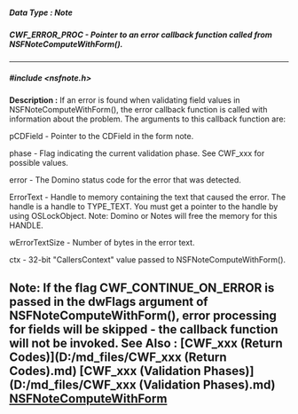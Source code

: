 ##### Data Type : Note
##### CWF_ERROR_PROC - Pointer to an error callback function called from NSFNoteComputeWithForm().
---
##### #include <nsfnote.h>
**Description :**
If an error is found when validating field values in NSFNoteComputeWithForm(), 
the error callback function is called with information about the problem.  The 
arguments to this callback function are:

   pCDField  - Pointer to the CDField in the form note.

   phase     - Flag indicating the current validation phase.  See CWF_xxx for 
possible values.

   error     - The Domino status code for the error that was detected.

   ErrorText - Handle to memory containing the text that caused the error.  The 
handle is a handle to TYPE_TEXT.  You must get a pointer to the handle by using 
OSLockObject.  Note: Domino or Notes will free the memory for this HANDLE.

   wErrorTextSize - Number of bytes in the error text.

   ctx - 32-bit "CallersContext" value passed to NSFNoteComputeWithForm().

Note:  If the flag CWF_CONTINUE_ON_ERROR is passed in the dwFlags argument of 
NSFNoteComputeWithForm(), error processing for fields will be skipped - the 
callback function will not be invoked.
**See Also :**
[CWF_xxx (Return Codes)](D:/md_files/CWF_xxx (Return Codes).md)
[CWF_xxx (Validation Phases)](D:/md_files/CWF_xxx (Validation Phases).md)
[NSFNoteComputeWithForm](D:/md_files/NSFNoteComputeWithForm.md)
---
